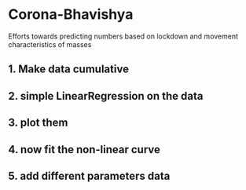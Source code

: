 # Corona-Bhavishya
Efforts towards predicting numbers based on lockdown and movement characteristics of masses

## 1. Make data cumulative
## 2. simple LinearRegression on the data
## 3. plot them
## 4. now fit the non-linear curve
## 5. add different parameters data

